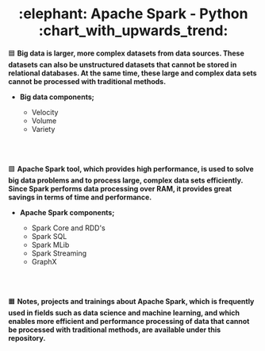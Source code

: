 
<h1 align = "center"> :elephant: Apache Spark - Python :chart_with_upwards_trend: </h1>


:blue_square: **Big data is larger, more complex datasets from data sources. These datasets can also be unstructured datasets that cannot be stored in relational databases. At the same time, these large and complex data sets cannot be processed with traditional methods.**

- **Big data components;**

    <ul>
        <li>Velocity</li>
        <li>Volume</li>
        <li>Variety</li>

    </ul>
    
<br> </br>

:green_square: **Apache Spark tool, which provides high performance, is used to solve big data problems and to process large, complex data sets efficiently. Since Spark performs data processing over RAM, it provides great savings in terms of time and performance.**


- **Apache Spark components;**

    <ul>
        <li>Spark Core and RDD's</li>
        <li>Spark SQL</li>
        <li>Spark MLib</li>
        <li>Spark Streaming</li>
        <li>GraphX</li>

    </ul>
    

<br> </br>

:orange_square:	 **Notes, projects and trainings about Apache Spark, which is frequently used in fields such as data science and machine learning, and which enables more efficient and performance processing of data that cannot be processed with traditional methods, are available under this repository.**
